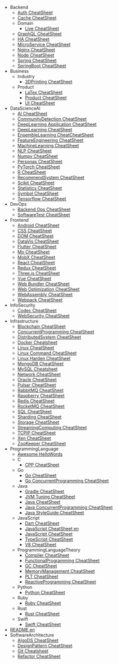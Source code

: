   - Backend
    - [Auth CheatSheet](/Backend/Auth-CheatSheet.md)
    - [Cache CheatSheet](/Backend/Cache-CheatSheet.md)
    - Domain
      - [Live CheatSheet](/Backend/Domain/Live-CheatSheet.md)
    - [GraphQL CheatSheet](/Backend/GraphQL-CheatSheet.md)
    - [HA CheatSheet](/Backend/HA-CheatSheet.md)
    - [MicroService CheatSheet](/Backend/MicroService-CheatSheet.md)
    - [Nginx CheatSheet](/Backend/Nginx-CheatSheet.md)
    - [Node CheatSheet](/Backend/Node-CheatSheet.md)
    - [Spring CheatSheet](/Backend/Spring-CheatSheet.md)
    - [SpringBoot CheatSheet](/Backend/SpringBoot-CheatSheet.md)
  - Business
    - Industry
      - [3DPrinting CheatSheet](/Business/Industry/3DPrinting-CheatSheet.md)
    - Product
      - [LaTex CheatSheet](/Business/Product/LaTex-CheatSheet.md)
      - [Product CheatSheet](/Business/Product/Product-CheatSheet.md)
      - [UI CheatSheet](/Business/Product/UI-CheatSheet.md)
  - DataScienceAI
    - [AI CheatSheet](/DataScienceAI/AI-CheatSheet.md)
    - [CommunityDetection CheatSheet](/DataScienceAI/CommunityDetection-CheatSheet.md)
    - [DeepLearning Application CheatSheet](/DataScienceAI/DeepLearning-Application-CheatSheet.md)
    - [DeepLearning CheatSheet](/DataScienceAI/DeepLearning-CheatSheet.md)
    - [EnsembleLearning CheatCheatSheet](/DataScienceAI/EnsembleLearning-CheatCheatSheet.md)
    - [FeatureEngineering CheatSheet](/DataScienceAI/FeatureEngineering-CheatSheet.md)
    - [MachineLearning CheatSheet](/DataScienceAI/MachineLearning-CheatSheet.md)
    - [NLP CheatSheet](/DataScienceAI/NLP-CheatSheet.md)
    - [Numpy CheatSheet](/DataScienceAI/Numpy-CheatSheet.md)
    - [Personas CheatSheet](/DataScienceAI/Personas-CheatSheet.md)
    - [PyTorch CheatSheet](/DataScienceAI/PyTorch-CheatSheet.md)
    - [R CheatSheet](/DataScienceAI/R-CheatSheet.md)
    - [RecommendSystem CheatSheet](/DataScienceAI/RecommendSystem-CheatSheet.md)
    - [Scikit CheatSheet](/DataScienceAI/Scikit-CheatSheet.md)
    - [Statistics CheatSheet](/DataScienceAI/Statistics-CheatSheet.md)
    - [Symbol CheatSheet](/DataScienceAI/Symbol-CheatSheet.md)
    - [Tensorflow CheatSheet](/DataScienceAI/Tensorflow-CheatSheet.md)
  - DevOps
    - [Backend Ops CheatSheet](/DevOps/Backend-Ops-CheatSheet.md)
    - [SoftwareTest CheatSheet](/DevOps/SoftwareTest-CheatSheet.md)
  - Frontend
    - [Android CheatSheet](/Frontend/Android-CheatSheet.md)
    - [CSS CheatSheet](/Frontend/CSS-CheatSheet.md)
    - [DOM CheatSheet](/Frontend/DOM-CheatSheet.md)
    - [DataVis CheatSheet](/Frontend/DataVis-CheatSheet.md)
    - [Flutter CheatSheet](/Frontend/Flutter-CheatSheet.md)
    - [Mo CheatSheet](/Frontend/Mo-CheatSheet.md)
    - [MobX CheatSheet](/Frontend/MobX-CheatSheet.md)
    - [React CheatSheet](/Frontend/React-CheatSheet.md)
    - [Redux CheatSheet](/Frontend/Redux-CheatSheet.md)
    - [Three.js CheatSheet](/Frontend/Three.js-CheatSheet.md)
    - [Vue CheatSheet](/Frontend/Vue-CheatSheet.md)
    - [Web Bundler CheatSheet](/Frontend/Web-Bundler-CheatSheet.md)
    - [Web Optimization CheatSheet](/Frontend/Web-Optimization-CheatSheet.md)
    - [WebAssembly CheatSheet](/Frontend/WebAssembly-CheatSheet.md)
    - [Webpack CheatSheet](/Frontend/Webpack-CheatSheet.md)
  - InfoSecurity
    - [Codec CheatSheet](/InfoSecurity/Codec-CheatSheet.md)
    - [WebSecurity CheatSheet](/InfoSecurity/WebSecurity-CheatSheet.md)
  - Infrastructure
    - [Blockchain CheatSheet](/Infrastructure/Blockchain-CheatSheet.md)
    - [ConcurrentProgramming CheatSheet](/Infrastructure/ConcurrentProgramming-CheatSheet.md)
    - [DistributedSystem CheatSheet](/Infrastructure/DistributedSystem-CheatSheet.md)
    - [Docker Cheatsheet](/Infrastructure/Docker-Cheatsheet.md)
    - [Linux CheatSheet](/Infrastructure/Linux-CheatSheet.md)
    - [Linux Command CheatSheet](/Infrastructure/Linux-Command-CheatSheet.md)
    - [Linux Harden CheatSheet](/Infrastructure/Linux-Harden-CheatSheet.md)
    - [MongoDB CheatSheet](/Infrastructure/MongoDB-CheatSheet.md)
    - [MySQL Cheatsheet](/Infrastructure/MySQL-Cheatsheet.md)
    - [Network CheatSheet](/Infrastructure/Network-CheatSheet.md)
    - [Oracle CheatSheet](/Infrastructure/Oracle-CheatSheet.md)
    - [Pulsar CheatSheet](/Infrastructure/Pulsar-CheatSheet.md)
    - [RabbitMQ CheatSheet](/Infrastructure/RabbitMQ-CheatSheet.md)
    - [Raspberry CheatSheet](/Infrastructure/Raspberry-CheatSheet.md)
    - [Redis CheatSheet](/Infrastructure/Redis-CheatSheet.md)
    - [RocketMQ CheatSheet](/Infrastructure/RocketMQ-CheatSheet.md)
    - [SQL CheatSheet](/Infrastructure/SQL-CheatSheet.md)
    - [Sharding CheatSheet](/Infrastructure/Sharding-CheatSheet.md)
    - [Storage CheatSheet](/Infrastructure/Storage-CheatSheet.md)
    - [StreamingComputing CheatSheet](/Infrastructure/StreamingComputing-CheatSheet.md)
    - [TCPIP CheatSheet](/Infrastructure/TCPIP-CheatSheet.md)
    - [Xen CheatSheet](/Infrastructure/Xen-CheatSheet.md)
    - [ZooKeeper CheatSheet](/Infrastructure/ZooKeeper-CheatSheet.md)
  - ProgrammingLanguage
    - [Awesome HelloWords](/ProgrammingLanguage/Awesome-HelloWords.md)
    - C
      - [CPP CheatSheet](/ProgrammingLanguage/C/CPP-CheatSheet.md)
    - Go
      - [Go CheatSheet](/ProgrammingLanguage/Go/Go-CheatSheet.md)
      - [Go ConcurrentProgramming CheatSheet](/ProgrammingLanguage/Go/Go-ConcurrentProgramming-CheatSheet.md)
    - Java
      - [Gradle CheatSheet](/ProgrammingLanguage/Java/Gradle-CheatSheet.md)
      - [JVM Tuning CheatSheet](/ProgrammingLanguage/Java/JVM-Tuning-CheatSheet.md)
      - [Java CheatSheet](/ProgrammingLanguage/Java/Java-CheatSheet.md)
      - [Java ConcurrentProgramming CheatSheet](/ProgrammingLanguage/Java/Java-ConcurrentProgramming-CheatSheet.md)
      - [Java StyleGuide CheatSheet](/ProgrammingLanguage/Java/Java-StyleGuide-CheatSheet.md)
    - JavaScript
      - [Dart CheatSheet](/ProgrammingLanguage/JavaScript/Dart-CheatSheet.md)
      - [JavaScript CheatSheet en](/ProgrammingLanguage/JavaScript/JavaScript-CheatSheet-en.md)
      - [JavaScript CheatSheet](/ProgrammingLanguage/JavaScript/JavaScript-CheatSheet.md)
      - [TypeScript CheatSheet](/ProgrammingLanguage/JavaScript/TypeScript-CheatSheet.md)
      - [V8 CheatSheet](/ProgrammingLanguage/JavaScript/V8-CheatSheet.md)
    - ProgrammingLanguageTheory
      - [Compiler CheatSheet](/ProgrammingLanguage/ProgrammingLanguageTheory/Compiler-CheatSheet.md)
      - [FunctionalProgramming CheatSheet](/ProgrammingLanguage/ProgrammingLanguageTheory/FunctionalProgramming-CheatSheet.md)
      - [GC CheatSheet](/ProgrammingLanguage/ProgrammingLanguageTheory/GC-CheatSheet.md)
      - [MemoryManagement CheatSheet](/ProgrammingLanguage/ProgrammingLanguageTheory/MemoryManagement-CheatSheet.md)
      - [PLT CheatSheet](/ProgrammingLanguage/ProgrammingLanguageTheory/PLT-CheatSheet.md)
      - [ReactiveProgramming CheatSheet](/ProgrammingLanguage/ProgrammingLanguageTheory/ReactiveProgramming-CheatSheet.md)
    - Python
      - [Python CheatSheet](/ProgrammingLanguage/Python/Python-CheatSheet.md)
    - Ruby
      - [Ruby CheatSheet](/ProgrammingLanguage/Ruby/Ruby-CheatSheet.md)
    - Rust
      - [Rust CheatSheet](/ProgrammingLanguage/Rust/Rust-CheatSheet.md)
    - Swift
      - [Swift CheatSheet](/ProgrammingLanguage/Swift/Swift-CheatSheet.md)
  - [README en](/README-en.md)
  - SoftwareArchitecture
    - [AlgoDS CheatSheet](/SoftwareArchitecture/AlgoDS-CheatSheet.md)
    - [DesignPattern CheatSheet](/SoftwareArchitecture/DesignPattern-CheatSheet.md)
    - [Git Cheatsheet](/SoftwareArchitecture/Git-Cheatsheet.md)
    - [Refactor CheatSheet](/SoftwareArchitecture/Refactor-CheatSheet.md)